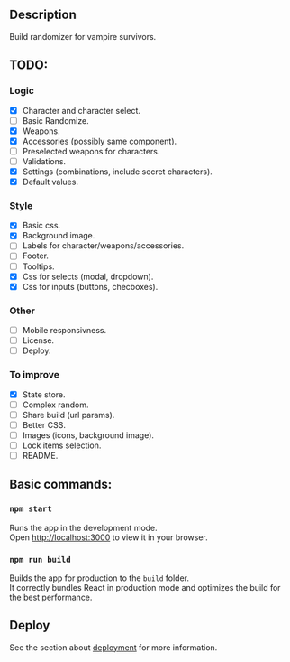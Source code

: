 
## Description

Build randomizer for vampire survivors.

## TODO:
### Logic
- [x] Character and character select.
- [ ] Basic Randomize.
- [x] Weapons.
- [x] Accessories (possibly same component).
- [ ] Preselected weapons for characters.
- [ ] Validations.
- [x] Settings (combinations, include secret characters).
- [x] Default values.
### Style
- [x] Basic css.
- [x] Background image.
- [ ] Labels for character/weapons/accessories.
- [ ] Footer.
- [ ] Tooltips.
- [x] Css for selects (modal, dropdown).
- [x] Css for inputs (buttons, checboxes).
### Other
- [ ] Mobile responsivness.
- [ ] License.
- [ ] Deploy.
### To improve
- [x] State store.
- [ ] Complex random.
- [ ] Share build (url params).
- [ ] Better CSS.
- [ ] Images (icons, background image).
- [ ] Lock items selection.
- [ ] README.

## Basic commands:

### `npm start`

Runs the app in the development mode.\
Open [http://localhost:3000](http://localhost:3000) to view it in your browser.

### `npm run build`

Builds the app for production to the `build` folder.\
It correctly bundles React in production mode and optimizes the build for the best performance.

## Deploy
See the section about [deployment](https://facebook.github.io/create-react-app/docs/deployment) for more information.